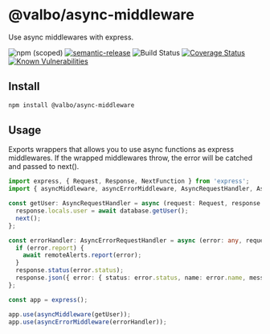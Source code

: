 # @valbo/async-middleware

Use async middlewares with express.

![npm (scoped)](https://img.shields.io/npm/v/@valbo/async-middleware)
[![semantic-release](https://img.shields.io/badge/%20%20%F0%9F%93%A6%F0%9F%9A%80-semantic--release-e10079.svg)](https://github.com/semantic-release/semantic-release)
![Build Status](https://img.shields.io/github/workflow/status/valverdealbo/async-middleware/CI)
[![Coverage Status](https://coveralls.io/repos/github/valverdealbo/async-middleware/badge.svg?branch=main)](https://coveralls.io/github/valverdealbo/async-middleware?branch=main)
[![Known Vulnerabilities](https://snyk.io/test/github/valverdealbo/async-middleware/badge.svg?targetFile=package.json)](https://snyk.io/test/github/valverdealbo/async-middleware?targetFile=package.json)

## Install

```bash
npm install @valbo/async-middleware
```

## Usage

Exports wrappers that allows you to use async functions as express middlewares. If the wrapped middlewares throw, the error will be catched and passed to next().

```typescript
import express, { Request, Response, NextFunction } from 'express';
import { asyncMiddleware, asyncErrorMiddleware, AsyncRequestHandler, AsyncErrorRequestHandler } from '@valbo/async-middleware';

const getUser: AsyncRequestHandler = async (request: Request, response: Response, next: NextFunction): Promise<void> => {
  response.locals.user = await database.getUser();
  next();
};

const errorHandler: AsyncErrorRequestHandler = async (error: any, request: Request, response: Response, next: NextFunction): Promise<void> => {
  if (error.report) {
    await remoteAlerts.report(error);
  }
  response.status(error.status);
  response.json({ error: { status: error.status, name: error.name, message: error.message } });
};

const app = express();

app.use(asyncMiddleware(getUser));
app.use(asyncErrorMiddleware(errorHandler));
```
